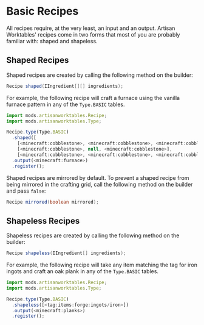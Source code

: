 # Basic Recipes

All recipes require, at the very least, an input and an output. Artisan Worktables' recipes come in two forms that most of you are probably familiar with: shaped and shapeless.

## Shaped Recipes

Shaped recipes are created by calling the following method on the builder:

```java
Recipe shaped(IIngredient[][] ingredients);
```

For example, the following recipe will craft a furnace using the vanilla furnace pattern in any of the `Type.BASIC` tables.

```js
import mods.artisanworktables.Recipe;
import mods.artisanworktables.Type;

Recipe.type(Type.BASIC)
  .shaped([
    [<minecraft:cobblestone>, <minecraft:cobblestone>, <minecraft:cobblestone>],
    [<minecraft:cobblestone>, null, <minecraft:cobblestone>],
    [<minecraft:cobblestone>, <minecraft:cobblestone>, <minecraft:cobblestone>]])
  .output(<minecraft:furnace>)
  .register();
```

Shaped recipes are mirrored by default. To prevent a shaped recipe from being mirrored in the crafting grid, call the following method on the builder and pass `false`:

```java
Recipe mirrored(boolean mirrored);
```

## Shapeless Recipes

Shapeless recipes are created by calling the following method on the builder:

```java
Recipe shapeless(IIngredient[] ingredients);
```

For example, the following recipe will take any item matching the tag for iron ingots and craft an oak plank in any of the `Type.BASIC` tables.

```js
import mods.artisanworktables.Recipe;
import mods.artisanworktables.Type;

Recipe.type(Type.BASIC)
  .shapeless([<tag:items:forge:ingots/iron>])
  .output(<minecraft:planks>)
  .register();
```